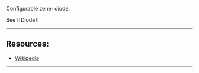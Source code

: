 Configurable zener diode. <br>

See [[Diode]]

---

## Resources:

- [Wikipedia](https://en.wikipedia.org/wiki/Zener_diode)

---
